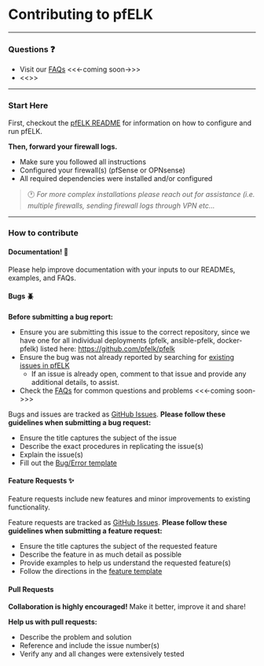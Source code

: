 # Contributing to pfELK

---

### Questions :question:
* Visit our [FAQs](#) <<<-coming soon->>>
* <<<Discussion Forum>>>

---

### Start Here 
First, checkout the [pfELK README](README.md) for information on how to configure and run pfELK.

**Then, forward your firewall logs.**

* Make sure you followed all instructions
* Configured your firewall(s) (pfSense or OPNsense)
* All required dependencies were installed and/or configured

> :clock1: _For more complex installations please reach out for assistance (i.e. multiple firewalls, sending firewall logs through VPN etc..._
---

### How to contribute 

#### Documentation! :page_with_curl:

Please help improve documentation with your inputs to our READMEs, examples, and FAQs.

#### Bugs :beetle:

**Before submitting a bug report:**
* Ensure you are submitting this issue to the correct repository, since we have one for all individual deployments (pfelk, ansible-pfelk, docker-pfelk) listed here: https://github.com/pfelk/pfelk
* Ensure the bug was not already reported by searching for [existing issues in pfELK](https://github.com/pfelk/pfelk/issues)
  * If an issue is already open, comment to that issue and provide any additional details, to assist.
* Check the [FAQs](#) for common questions and problems <<<-coming soon->>>

Bugs and issues are tracked as [GitHub Issues](https://github.com/a3ilson/pfelk/issues).
**Please follow these guidelines when submitting a bug request:**
* Ensure the title captures the subject of the issue
* Describe the exact procedures in replicating the issue(s)
* Explain the issue(s)
* Fill out the [Bug/Error template](https://github.com/a3ilson/pfelk/issues/new/choose) 

#### Feature Requests :sparkles:

Feature requests include new features and minor improvements to existing functionality.

Feature requests are tracked as [GitHub Issues](https://github.com/a3ilson/pfelk/issues/new/choose).
**Please follow these guidelines when submitting a feature request:**
* Ensure the title captures the subject of the requested feature
* Describe the feature in as much detail as possible
* Provide examples to help us understand the requested feature(s)
* Follow the directions in the [feature template](https://github.com/a3ilson/pfelk/issues/new/choose)

#### Pull Requests 

**Collaboration is highly encouraged!** Make it better, improve it and share! 

**Help us with pull requests:**
* Describe the problem and solution
* Reference and include the issue number(s)
* Verify any and all changes were extensively tested
